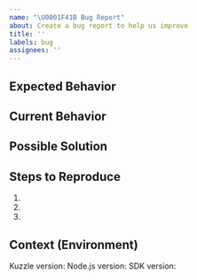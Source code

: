 ```yaml
---
name: "\U0001F41B Bug Report"
about: Create a bug report to help us improve
title: ''
labels: bug
assignees: ''
---
```


<!--
  IMPORTANT - Github issues are limited to bugs and feature requests, >
  If you have any questions on how to use Kuzzle >
  Please use the following resources instead: >
    - Look for / ask questions on https://stackoverflow.com/questions/ask?tags=kuzzle >
    - Refer to our docs at https://docs.kuzzle.io >
    - Join us on Discord (We are active!) >
-->

<!--- Provide a general summary of the issue in the Title above -->

## Expected Behavior
<!--- Tell us what should happen -->

## Current Behavior
<!--- Tell us what happens instead of the expected behavior -->

## Possible Solution
<!--- Not mandatory, but suggest a fix/reason for the bug -->

## Steps to Reproduce
<!--- Provide a link to a live example, or an unambiguous set of steps to -->
<!--- reproduce this bug. -->
<!--- Please try to provide scripts or commands to reproduce the bug -->
<!--- Use https://gist.github.com/ to host code snippets -->
1.
2.
3.

## Context (Environment)
<!--- How has this issue affected you? What are you trying to accomplish? -->
<!--- Providing context helps us come up with a solution that is most useful in the real world -->
<!--- Include NodeJS version, SDK version, Kuzzle version, ElasticSearch version, ... -->
Kuzzle version:
Node.js version:
SDK version:
